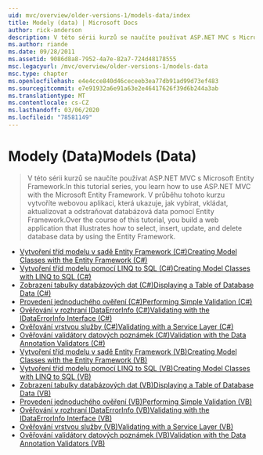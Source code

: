 ```yaml
---
uid: mvc/overview/older-versions-1/models-data/index
title: Modely (data) | Microsoft Docs
author: rick-anderson
description: V této sérii kurzů se naučíte používat ASP.NET MVC s Microsoft Entity Framework. V průběhu tohoto kurzu vytvoříte webovou aplikaci...
ms.author: riande
ms.date: 09/28/2011
ms.assetid: 9086d8a8-7952-4a7e-82a7-724d48178555
msc.legacyurl: /mvc/overview/older-versions-1/models-data
msc.type: chapter
ms.openlocfilehash: e4e4cce840d46ceceeb3ea77db91ad99d73ef483
ms.sourcegitcommit: e7e91932a6e91a63e2e46417626f39d6b244a3ab
ms.translationtype: MT
ms.contentlocale: cs-CZ
ms.lasthandoff: 03/06/2020
ms.locfileid: "78581149"
---
```

# <a name="models-data"></a><span data-ttu-id="0eb7e-104">Modely (Data)</span><span class="sxs-lookup"><span data-stu-id="0eb7e-104">Models (Data)</span></span>

> <span data-ttu-id="0eb7e-105">V této sérii kurzů se naučíte používat ASP.NET MVC s Microsoft Entity Framework.</span><span class="sxs-lookup"><span data-stu-id="0eb7e-105">In this tutorial series, you learn how to use ASP.NET MVC with the Microsoft Entity Framework.</span></span> <span data-ttu-id="0eb7e-106">V průběhu tohoto kurzu vytvoříte webovou aplikaci, která ukazuje, jak vybírat, vkládat, aktualizovat a odstraňovat databázová data pomocí Entity Framework.</span><span class="sxs-lookup"><span data-stu-id="0eb7e-106">Over the course of this tutorial, you build a web application that illustrates how to select, insert, update, and delete database data by using the Entity Framework.</span></span>

- [<span data-ttu-id="0eb7e-107">Vytvoření tříd modelu v sadě Entity Framework (C#)</span><span class="sxs-lookup"><span data-stu-id="0eb7e-107">Creating Model Classes with the Entity Framework (C#)</span></span>](creating-model-classes-with-the-entity-framework-cs.md)
- [<span data-ttu-id="0eb7e-108">Vytvoření tříd modelu pomocí LINQ to SQL (C#)</span><span class="sxs-lookup"><span data-stu-id="0eb7e-108">Creating Model Classes with LINQ to SQL (C#)</span></span>](creating-model-classes-with-linq-to-sql-cs.md)
- [<span data-ttu-id="0eb7e-109">Zobrazení tabulky databázových dat (C#)</span><span class="sxs-lookup"><span data-stu-id="0eb7e-109">Displaying a Table of Database Data (C#)</span></span>](displaying-a-table-of-database-data-cs.md)
- [<span data-ttu-id="0eb7e-110">Provedení jednoduchého ověření (C#)</span><span class="sxs-lookup"><span data-stu-id="0eb7e-110">Performing Simple Validation (C#)</span></span>](performing-simple-validation-cs.md)
- [<span data-ttu-id="0eb7e-111">Ověřování v rozhraní IDataErrorInfo (C#)</span><span class="sxs-lookup"><span data-stu-id="0eb7e-111">Validating with the IDataErrorInfo Interface (C#)</span></span>](validating-with-the-idataerrorinfo-interface-cs.md)
- [<span data-ttu-id="0eb7e-112">Ověřování vrstvou služby (C#)</span><span class="sxs-lookup"><span data-stu-id="0eb7e-112">Validating with a Service Layer (C#)</span></span>](validating-with-a-service-layer-cs.md)
- [<span data-ttu-id="0eb7e-113">Ověřování validátory datových poznámek (C#)</span><span class="sxs-lookup"><span data-stu-id="0eb7e-113">Validation with the Data Annotation Validators (C#)</span></span>](validation-with-the-data-annotation-validators-cs.md)
- [<span data-ttu-id="0eb7e-114">Vytvoření tříd modelu v sadě Entity Framework (VB)</span><span class="sxs-lookup"><span data-stu-id="0eb7e-114">Creating Model Classes with the Entity Framework (VB)</span></span>](creating-model-classes-with-the-entity-framework-vb.md)
- [<span data-ttu-id="0eb7e-115">Vytvoření tříd modelu pomocí LINQ to SQL (VB)</span><span class="sxs-lookup"><span data-stu-id="0eb7e-115">Creating Model Classes with LINQ to SQL (VB)</span></span>](creating-model-classes-with-linq-to-sql-vb.md)
- [<span data-ttu-id="0eb7e-116">Zobrazení tabulky databázových dat (VB)</span><span class="sxs-lookup"><span data-stu-id="0eb7e-116">Displaying a Table of Database Data (VB)</span></span>](displaying-a-table-of-database-data-vb.md)
- [<span data-ttu-id="0eb7e-117">Provedení jednoduchého ověření (VB)</span><span class="sxs-lookup"><span data-stu-id="0eb7e-117">Performing Simple Validation (VB)</span></span>](performing-simple-validation-vb.md)
- [<span data-ttu-id="0eb7e-118">Ověřování v rozhraní IDataErrorInfo (VB)</span><span class="sxs-lookup"><span data-stu-id="0eb7e-118">Validating with the IDataErrorInfo Interface (VB)</span></span>](validating-with-the-idataerrorinfo-interface-vb.md)
- [<span data-ttu-id="0eb7e-119">Ověřování vrstvou služby (VB)</span><span class="sxs-lookup"><span data-stu-id="0eb7e-119">Validating with a Service Layer (VB)</span></span>](validating-with-a-service-layer-vb.md)
- [<span data-ttu-id="0eb7e-120">Ověřování validátory datových poznámek (VB)</span><span class="sxs-lookup"><span data-stu-id="0eb7e-120">Validation with the Data Annotation Validators (VB)</span></span>](validation-with-the-data-annotation-validators-vb.md)
